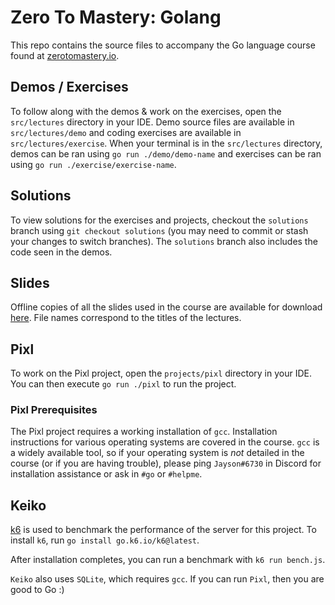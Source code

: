 <!-- trunk-ignore-all(prettier) -->
# Zero To Mastery: Golang

This repo contains the source files to accompany the Go language course found at [zerotomastery.io](https://zerotomastery.io/).

## Demos / Exercises

To follow along with the demos & work on the exercises, open the `src/lectures` directory in your IDE.
Demo source files are available in `src/lectures/demo` and coding exercises are available in `src/lectures/exercise`.
When your terminal is in the `src/lectures` directory, demos can be ran using `go run ./demo/demo-name` and exercises can be ran using `go run ./exercise/exercise-name`.

## Solutions

To view solutions for the exercises and projects, checkout the `solutions` branch using `git checkout solutions` (you may need to commit or stash your changes to switch branches).
The `solutions` branch also includes the code seen in the demos.

## Slides

Offline copies of all the slides used in the course are available for download [here](https://cdn.jayson.info/ztm/zerotomastery.io-golang-slides.zip).
File names correspond to the titles of the lectures.

## Pixl

To work on the Pixl project, open the `projects/pixl` directory in your IDE.
You can then execute `go run ./pixl` to run the project.

### Pixl Prerequisites

The Pixl project requires a working installation of `gcc`.
Installation instructions for various operating systems are covered in the course.
`gcc` is a widely available tool, so if your operating system is _not_ detailed in the course (or if you are having trouble), please ping `Jayson#6730` in Discord for installation assistance or ask in `#go` or `#helpme`.

## Keiko
[k6](https://k6.io/) is used to benchmark the performance of the server for this project. To install `k6`, run `go install go.k6.io/k6@latest`.

After installation completes, you can run a benchmark with `k6 run bench.js`.

`Keiko` also uses `SQLite`, which requires `gcc`. If you can run `Pixl`, then you are good to Go :)
